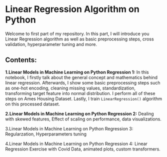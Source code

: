 # Linear Regression Algorithm on Python
Welcome to first part of my repository. In this part, I will introduce you Linear Regression algorithm as well as basic preprocessing steps, cross validation, hyperparameter tuning and more. 

## Contents:

**1.Linear Models in Machine Learning on Python Regression 1:** In this notebook, I firstly talk about the general concept and mathematics behind linear regression. Afterwards, I show some basic preprocessing steps such as one-hot encoding, cleaning missing values, standardization, transforming target feature into normal distribution. I perform all of these steps on Ames Housing Dataset. Lastly, I train `LinearRegression()` algorithm on this processed dataset.


**2.Linear Models in Machine Learning on Python Regression 2:** Dealing with skewed features, Effect of scaling on performance, data visualizations.

3.Linear Models in Machine Learning on Python Regression 3: Regularzation, Hyperparameters tuning

4.Linear Models in Machine Learning on Python Regression 4: Linear Regression Exercise with Covid Data, animated plots, custom transformers.
